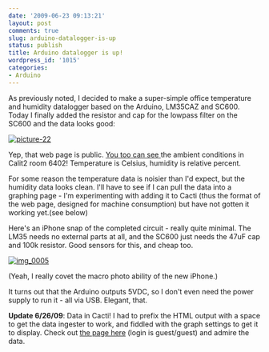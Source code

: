 ```yaml
---
date: '2009-06-23 09:13:21'
layout: post
comments: true
slug: arduino-datalogger-is-up
status: publish
title: Arduino datalogger is up!
wordpress_id: '1015'
categories:
- Arduino
---
```


As previously noted, I decided to make a super-simple office temperature and humidity datalogger based on the Arduino, LM35CAZ and SC600. Today I finally added the resistor and cap for the lowpass filter on the SC600 and the data looks good:

[![picture-22](http://fnord.phfactor.net/wp-content/uploads/2009/06/picture-22.png)](http://fnord.phfactor.net/wp-content/uploads/2009/06/picture-22.png)

Yep, that web page is public. [You too can see ](http://137.110.111.142:2000/)the ambient conditions in Calit2 room 6402! Temperature is Celsius, humidity is relative percent.

For some reason the temperature data is noisier than I'd expect, but the humidity data looks clean. I'll have to see if I can pull the data into a graphing page - I'm experimenting with adding it to Cacti (thus the format of the web page, designed for machine consumption) but have not gotten it working yet.(see below)

Here's an iPhone snap of the completed circuit - really quite minimal. The LM35 needs no external parts at all, and the SC600 just needs the 47uF cap and 100k resistor. Good sensors for this, and cheap too.

[![img_0005](http://fnord.phfactor.net/wp-content/uploads/2009/06/img_0005-450x600.jpg)](http://fnord.phfactor.net/wp-content/uploads/2009/06/img_0005.jpg)

(Yeah, I really covet the macro photo ability of the new iPhone.)

It turns out that the Arduino outputs 5VDC, so I don't even need the power supply to run it - all via USB. Elegant, that.

**Update 6/26/09**: Data in Cacti! I had to prefix the HTML output with a space to get the data ingester to work, and fiddled with the graph settings to get it to display. Check out [the page here](http://www.phfactor.net/cacti/graph_view.php?action=preview) (login is guest/guest) and admire the data.
